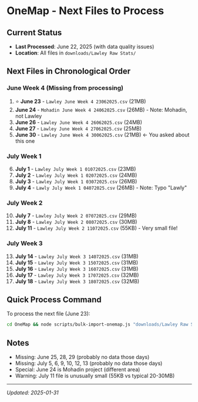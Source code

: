 # OneMap - Next Files to Process

## Current Status
- **Last Processed**: June 22, 2025 (with data quality issues)
- **Location**: All files in `downloads/Lawley Raw Stats/`

## Next Files in Chronological Order

### June Week 4 (Missing from processing)
1. ⭐ **June 23** - `Lawley June Week 4 23062025.csv` (21MB)
2. **June 24** - `Mohadin June Week 4 24062025.csv` (26MB) - Note: Mohadin, not Lawley
3. **June 26** - `Lawley June Week 4 26062025.csv` (24MB)
4. **June 27** - `Lawley June Week 4 27062025.csv` (25MB)
5. **June 30** - `Lawley June Week 4 30062025.csv` (21MB) ← You asked about this one

### July Week 1
6. **July 1** - `Lawley July Week 1 01072025.csv` (23MB)
7. **July 2** - `Lawley July Week 1 02072025.csv` (24MB)
8. **July 3** - `Lawley July Week 1 03072025.csv` (26MB)
9. **July 4** - `Lawly July Week 1 04072025.csv` (26MB) - Note: Typo "Lawly"

### July Week 2
10. **July 7** - `Lawley July Week 2 07072025.csv` (29MB)
11. **July 8** - `Lawley July Week 2 08072025.csv` (30MB)
12. **July 11** - `Lawley July Week 2 11072025.csv` (55KB) - Very small file!

### July Week 3
13. **July 14** - `Lawley July Week 3 14072025.csv` (31MB)
14. **July 15** - `Lawley July Week 3 15072025.csv` (31MB)
15. **July 16** - `Lawley July Week 3 16072025.csv` (31MB)
16. **July 17** - `Lawley July Week 3 17072025.csv` (32MB)
17. **July 18** - `Lawley July Week 3 18072025.csv` (32MB)

## Quick Process Command

To process the next file (June 23):
```bash
cd OneMap && node scripts/bulk-import-onemap.js "downloads/Lawley Raw Stats/Lawley June Week 4 23062025.csv"
```

## Notes
- Missing: June 25, 28, 29 (probably no data those days)
- Missing: July 5, 6, 9, 10, 12, 13 (probably no data those days)
- Special: June 24 is Mohadin project (different area)
- Warning: July 11 file is unusually small (55KB vs typical 20-30MB)

---
*Updated: 2025-01-31*